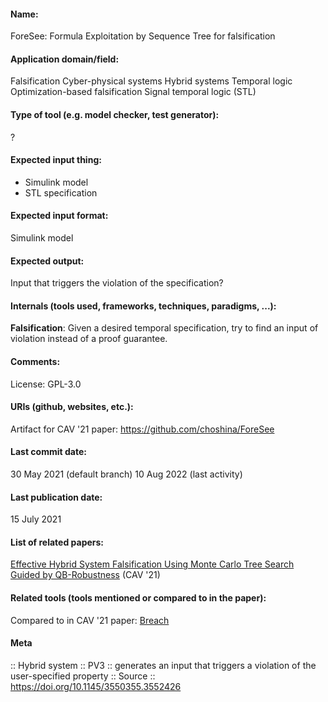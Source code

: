#### Name:
ForeSee: Formula Exploitation by Sequence Tree for falsification

#### Application domain/field:
Falsification
Cyber-physical systems
Hybrid systems
Temporal logic
Optimization-based falsification
Signal temporal logic (STL)

#### Type of tool (e.g. model checker, test generator):
?

#### Expected input thing:
- Simulink model
- STL specification

#### Expected input format:
Simulink model

#### Expected output:
Input that triggers the violation of the specification?

#### Internals (tools used, frameworks, techniques, paradigms, ...):
**Falsification**: Given a desired temporal specification, try to find an input of violation instead of a proof guarantee.

#### Comments:
License: GPL-3.0

#### URIs (github, websites, etc.):
Artifact for CAV '21 paper: https://github.com/choshina/ForeSee

#### Last commit date:
30 May 2021 (default branch)
10 Aug 2022 (last activity)

#### Last publication date:
15 July 2021

#### List of related papers:
[Effective Hybrid System Falsification Using Monte Carlo Tree Search Guided by QB-Robustness](https://doi.org/10.1007/978-3-030-81685-8_29) (CAV '21)

#### Related tools (tools mentioned or compared to in the paper):
Compared to in CAV '21 paper: [Breach](Libraries/Breach.md)

#### Meta
:: Hybrid system
:: PV3 :: generates an input that triggers a violation of the user-specified property
:: Source :: https://doi.org/10.1145/3550355.3552426
